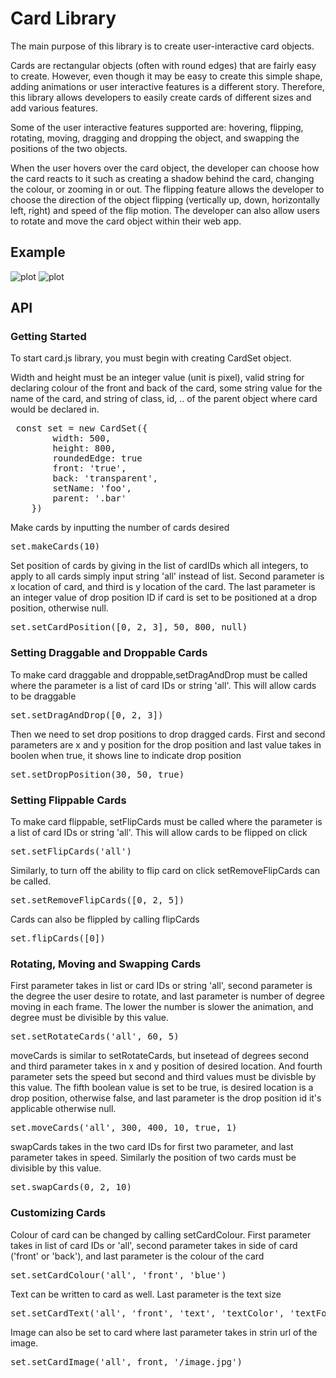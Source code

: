 # Card Library
The main purpose of this library is to create user-interactive card objects.

Cards are rectangular objects (often with round edges) that are fairly easy to create. However, even though it may be easy to create this simple shape, adding animations or user interactive features is a different story. Therefore, this library allows developers to easily create cards of different sizes and add various features.

Some of the user interactive features supported are: hovering, flipping, rotating, moving, dragging and dropping the object, and swapping the positions of the two objects.

When the user hovers over the card object, the developer can choose how the card reacts to it such as creating a shadow behind the card, changing the colour, or zooming in or out. 
The flipping feature allows the developer to choose the direction of the object flipping (vertically up, down, horizontally left, right) and speed of the flip motion. The developer can also allow users to rotate and move the card object within their web app.
## Example
![plot](./pub/examlple1.gif)
![plot](./pub/examlple2.gif)

## API

<h3>Getting Started</h3>

To start card.js library, you must begin with creating CardSet object.

Width and height must be an integer value (unit is pixel), valid string for declaring colour of the front and back of the card, some string value for the name of the card, and string of class, id, .. of the parent object where card would be declared in.
           
<pre> const set = new CardSet({ 
        width: 500,
        height: 800,
        roundedEdge: true
        front: 'true',
        back: 'transparent',
        setName: 'foo',
        parent: '.bar'
    })
</pre>
Make cards by inputting the number of cards desired
<pre>set.makeCards(10)</pre>

Set position of cards by giving in the list of cardIDs which all integers, to apply to all cards simply input string 'all' instead of list.
Second parameter is x location of card, and third is y location of the card. The last parameter is an integer value of drop position ID if card is set
to be positioned at a drop position, otherwise null.

<pre>set.setCardPosition([0, 2, 3], 50, 800, null)</pre>

<h3>Setting Draggable and Droppable Cards</h3>

<p>To make card draggable and droppable,setDragAndDrop must be called where the parameter is a list of card IDs or string 'all'. This will allow cards to be draggable</p>
<pre>set.setDragAndDrop([0, 2, 3])</pre>

<p>Then we need to set drop positions to drop dragged cards. First and second parameters are x and y position for the drop position and last value takes in boolen when true, it shows line to indicate drop position</p>
<pre>set.setDropPosition(30, 50, true)</pre>

<h3>Setting Flippable Cards</h3>
<p>To make card flippable, setFlipCards must be called where the parameter is a list of card IDs or string 'all'. This will allow cards to be flipped on click</p>
<pre>set.setFlipCards('all')</pre>

<p>Similarly, to turn off the ability to flip card on click setRemoveFlipCards can be called.</p>
<pre>set.setRemoveFlipCards([0, 2, 5])</pre>

<p>Cards can also be flippled by calling flipCards</p>
<pre>set.flipCards([0])</pre>

<h3>Rotating, Moving and Swapping Cards</h3>
<p>First parameter takes in list or card IDs or string 'all', second parameter is the degree the user desire to rotate, and last parameter is number of degree moving in each frame. The lower the number is slower 
the animation, and degree must be divisible by this value.</p>
<pre>set.setRotateCards('all', 60, 5)</pre>

<p>moveCards is similar to setRotateCards, but insetead of degrees second and third parameter takes in x and y position of desired location. And fourth
parameter sets the speed but second and third values must be divisble by this value. The fifth boolean value is set to be true, is desired location is a drop position, otherwise false, and last 
parameter is the drop position id it's applicable otherwise null.
</p>
<pre>set.moveCards('all', 300, 400, 10, true, 1)</pre>

<p>swapCards takes in the two card IDs for first two parameter, and last parameter takes in speed. Similarly the position of two cards must be divisible by this value.
</p>
<pre>set.swapCards(0, 2, 10)</pre>

<h3>Customizing Cards</h3>
<p>Colour of card can be changed by calling setCardColour. First parameter takes in list of card IDs or 'all', second parameter takes in side of card ('front' or 'back'), and last parameter is the colour of the card</p>
<pre>set.setCardColour('all', 'front', 'blue')</pre>

<p> Text can be written to card as well. Last parameter is the text size</p>
<pre>set.setCardText('all', 'front', 'text', 'textColor', 'textFont', 10)</pre>

<p>Image can also be set to card where last parameter takes in strin url of the image.</p>
<pre>set.setCardImage('all', front, '/image.jpg')</pre>
